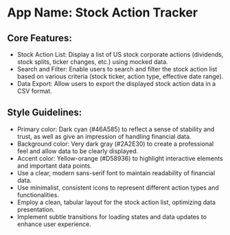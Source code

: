 # **App Name**: Stock Action Tracker

## Core Features:

- Stock Action List: Display a list of US stock corporate actions (dividends, stock splits, ticker changes, etc.) using mocked data.
- Search and Filter: Enable users to search and filter the stock action list based on various criteria (stock ticker, action type, effective date range).
- Data Export: Allow users to export the displayed stock action data in a CSV format.

## Style Guidelines:

- Primary color: Dark cyan (#46A585) to reflect a sense of stability and trust, as well as give an impression of handling financial data.
- Background color: Very dark gray (#2A2E30) to create a professional feel and allow data to be clearly displayed.
- Accent color: Yellow-orange (#D58936) to highlight interactive elements and important data points.
- Use a clear, modern sans-serif font to maintain readability of financial data.
- Use minimalist, consistent icons to represent different action types and functionalities.
- Employ a clean, tabular layout for the stock action list, optimizing data presentation.
- Implement subtle transitions for loading states and data updates to enhance user experience.